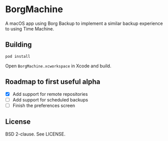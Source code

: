 # BorgMachine

A macOS app using Borg Backup to implement a similar backup experience to using Time Machine.

## Building

```
pod install
```

Open `BorgMachine.xcworkspace` in Xcode and build.

## Roadmap to first useful alpha

- [X] Add support for remote repositories
- [ ] Add support for scheduled backups
- [ ] Finish the preferences screen

## License

BSD 2-clause. See LICENSE.
